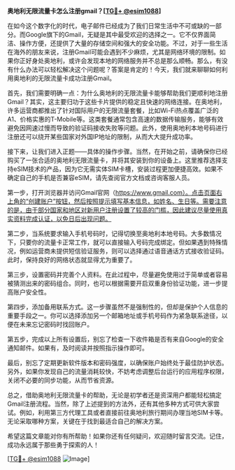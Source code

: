 **奥地利无限流量卡怎么注册gmail？[[TG💪+ @esim1088](https://t.me/s/esim1088)]**

在如今这个数字化的时代，电子邮件已经成为了我们日常生活中不可或缺的一部分。而Google旗下的Gmail，无疑是其中最受欢迎的选择之一。它不仅界面简洁、操作方便，还提供了大量的存储空间和强大的安全功能。不过，对于一些生活在海外的朋友来说，注册Gmail可能会遇到不少麻烦，尤其是网络环境的限制。如果你正好身处奥地利，或许会发现本地的网络服务并不总是那么顺畅。那么，有没有什么办法可以轻松解决这个问题呢？答案是肯定的！今天，我们就来聊聊如何利用奥地利的无限流量卡成功注册Gmail。

首先，我们需要明确一点：为什么奥地利的无限流量卡能够帮助我们更顺利地注册Gmail？其实，这主要归功于这些卡片提供的稳定且快速的网络连接。在奥地利，许多运营商都推出了针对国际用户的无限流量套餐，比如Wi-Fi热点覆盖广泛的A1、价格实惠的T-Mobile等。这类套餐通常包含高速的数据传输服务，能够有效避免因网速过慢而导致的验证码接收失败等问题。此外，使用奥地利本地号码进行注册还可以绕开某些国家对外国IP地址的限制，从而大大提升成功率。

接下来，让我们进入正题——具体的操作步骤。当然，在开始之前，请确保你已经购买了一张合适的奥地利无限流量卡，并将其安装到你的设备上。这里推荐选择支持eSIM技术的产品，因为它无需实体SIM卡槽，安装过程更加便捷高效。如果不确定自己的手机是否兼容eSIM，请先查阅官方文档或咨询客服人员。

第一步，打开浏览器并访问Gmail官网（https://www.gmail.com）。点击页面右上角的“创建账户”按钮，然后按照提示填写基本信息，如姓名、生日等。需要注意的是，由于部分国家和地区对新用户注册设置了较高的门槛，因此建议尽量使用真实资料完成认证，以免日后出现问题。

第二步，当系统要求输入手机号码时，记得切换至奥地利本地号码。大多数情况下，只要你的流量卡正常工作，就可以直接输入号码完成绑定。但如果遇到特殊情况，例如运营商未提供短信验证服务，则可以选择通过语音通话方式接收验证码。此时，保持良好的网络状态就显得尤为重要了。

第三步，设置密码并完善个人资料。在此过程中，尽量避免使用过于简单或者容易被猜测出来的密码组合。同时，也可以根据需要开启双重身份验证功能，进一步提高账户安全性。

第四步，添加备用联系方式。这一步骤虽然不是强制性的，但却是保护个人信息的重要手段之一。你可以选择添加另一个邮箱地址或手机号码作为紧急联系途径，以便在未来忘记密码时找回账户。

第五步，完成以上所有设置后，别忘了检查一下收件箱是否有来自Google的安全通知邮件。如果有，及时阅读并按照指示操作即可。

最后，别忘了定期更新软件版本和密码强度，以确保账户始终处于最佳防护状态。另外，如果你发现自己的流量消耗较快，不妨考虑调整后台运行的应用程序权限，关闭不必要的同步功能，从而节省资源。

总之，借助奥地利无限流量卡的帮助，无论是初学者还是资深用户都能轻松搞定Gmail注册流程。当然，除了上述提到的方法外，还有其他多种方式可供大家尝试。例如，利用第三方代理工具或者直接前往奥地利旅行期间办理当地SIM卡等。无论采取哪种方案，关键在于找到最适合自己的解决方案。

希望这篇文章能对你有所帮助！如果你还有任何疑问，欢迎随时留言交流。记住，成功永远属于那些勇于探索的人！

[[TG💪+ @esim1088](https://t.me/s/esim1088) ![Image](https://i.postimg.cc/4NQfJmqS/Snipaste-2025-05-13-00-14-12.png)]